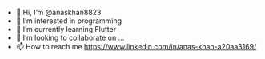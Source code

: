 - 👋 Hi, I’m @anaskhan8823
- 👀 I’m interested in programming
- 🌱 I’m currently learning Flutter
- 💞️ I’m looking to collaborate on ...
- 📫 How to reach me https://www.linkedin.com/in/anas-khan-a20aa3169/

<!---
anaskhan8823/anaskhan8823 is a ✨ special ✨ repository because its `README.md` (this file) appears on your GitHub profile.
You can click the Preview link to take a look at your changes.
--->
